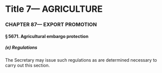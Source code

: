 
# Title 7— AGRICULTURE
### CHAPTER 87— EXPORT PROMOTION
#### § 5671. Agricultural embargo protection
##### (e) Regulations

The Secretary may issue such regulations as are determined necessary to carry out this section.
